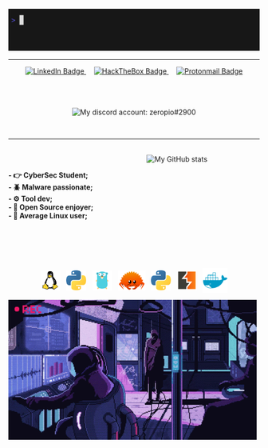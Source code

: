 ![](/img/hi.gif)
<hr>
<div id="badges" align="center">
      <a href="https://www.linkedin.com/in/emilio-s%C3%A1nchez-garc%C3%ADa/" target="_blank">
        <img src="https://img.shields.io/badge/LinkedIn-blue?style=for-the-badge&logo=linkedin&logoColor=white"
          alt="LinkedIn Badge" />
      </a>
      &nbsp;&nbsp;&nbsp;
      <a href="https://app.hackthebox.com/profile/380109" target="_blank">
        <img src="https://img.shields.io/badge/HackTheBox-green?style=for-the-badge&logo=hackthebox&logoColor=black"
          alt="HackTheBox Badge" />
      </a>
      &nbsp;&nbsp;&nbsp;
      <a href="mailto: zeropio@pm.me">
        <img src="https://img.shields.io/badge/ProtonMail-8B89CC?style=for-the-badge&logo=protonmail&logoColor=white"
          alt="Protonmail Badge" />
      </a>
    </div>
<br />
<br />
<br />

<p align="center">
    <img alt="My discord account: zeropio#2900" src="https://discord.c99.nl/widget/theme-1/398195882216128532.png">
</p>

<br>

<hr>

<br>

 <img alt="My GitHub stats" src="https://github-readme-stats.vercel.app/api/top-langs/?username=zeropio&theme=transparent&layout=compact&hide=vim,html,scss,javascript,ruby" align="right" width="45%" />
 
 <br>
<p align="left"><b>
- 👉 CyberSec Student;<br />
- 🪲 Malware passionate;<br />
- ⚙️ Tool dev;<br />
- 📂 Open Source enjoyer;<br />
- 🐧 Average Linux user;
      </b></p>

<br>
<br>
<br>
<br>


<p align="center">
<img align="center" src="/img/tux.png" height="40" width="40" /> &nbsp;
<img align="center" src="/img/python.png" height="40" width="40" /> &nbsp; 
<img align="center" src="/img/golang.png" height="40" width="40" /> &nbsp;
<img align="center" src="/img/rust.png" height="40" width="55" /> &nbsp;
<img align="center" src="/img/python.png" height="40" width="40" /> &nbsp;
<img align="center" src="/img/burpsuite.png" height="40" width="40" /> &nbsp;
<img align="center" src="/img/docker.png" height="50" width="50" />
</p>

![](/img/cyberpunk.gif)

